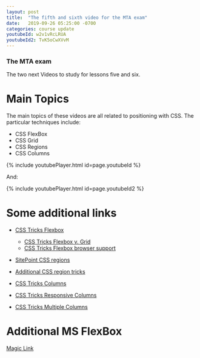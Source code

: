 ```yaml
---
layout: post
title:  "The fifth and sixth video for the MTA exam"
date:   2019-09-26 05:25:00 -0700
categories: course update
youtubeId: w2v1vRcLRUA
youtubeId2: TvK5oCwXVvM
---
```


### The MTA exam

The two next Videos to study for lessons five and six.

# Main Topics

The main topics of these videos are all related to positioning with CSS. The particular techniques include:

* CSS FlexBox
* CSS Grid
* CSS Regions
* CSS Columns

{% include youtubePlayer.html id=page.youtubeId %}

And:

{% include youtubePlayer.html id=page.youtubeId2 %}

# Some additional links

* [CSS Tricks Flexbox](https://css-tricks.com/snippets/css/a-guide-to-flexbox/)
  * [CSS Tricks Flexbox v. Grid](https://css-tricks.com/css-grid-replace-flexbox/)
  * [CSS Tricks Flexbox browser support](https://css-tricks.com/using-flexbox/)

* [SitePoint CSS regions](https://www.sitepoint.com/a-beginners-guide-css-regions/)
* [Additional CSS region tricks](https://webplatform.github.io/docs/tutorials/css-regions/)

* [CSS Tricks Columns](https://css-tricks.com/almanac/properties/c/columns/)
* [CSS Tricks Responsive Columns](https://css-tricks.com/guide-responsive-friendly-css-columns/)
* [CSS Tricks Multiple Columns](https://css-tricks.com/snippets/css/multiple-columns/)

# Additional MS FlexBox
 [Magic Link](https://docs.microsoft.com/en-us/previous-versions/windows/internet-explorer/ie-developer/dev-guides/hh673531(v=vs.85)?redirectedfrom=MSDN)
